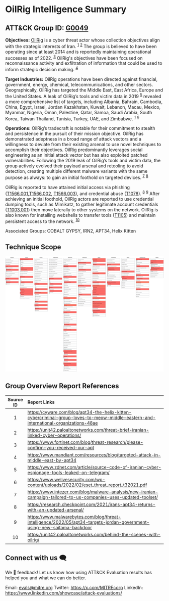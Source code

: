 # OilRig Intelligence Summary

## ATT&CK Group ID: [G0049](https://attack.mitre.org/groups/G0049/)

**Objectives:** [OilRig](https://attack.mitre.org/groups/G0049/) is a cyber threat actor whose collection objectives align with the strategic interests of Iran. <sup>[1](https://cyware.com/blog/apt34-the-helix-kitten-cybercriminal-group-loves-to-meow-middle-eastern-and-international-organizations-48ae)</sup> <sup>[2](https://unit42.paloaltonetworks.com/threat-brief-iranian-linked-cyber-operations/)</sup> The group is believed to have been operating since at least 2014 and is reportedly maintaining operational successes as of 2022. <sup>[3](https://www.fortinet.com/blog/threat-research/please-confirm-you-received-our-apt)</sup>  OilRig's objectives have been focused on reconnaissance activity and exfiltration of information that could be used to inform strategic decision making. <sup>[4](https://www.mandiant.com/resources/blog/targeted-attack-in-middle-east-by-apt34)</sup>

**Target Industries:** OilRig operations have been directed against financial, government, energy, chemical, telecommunications, and other sectors. Geographically, OilRig has targeted the Middle East, East Africa, Europe and the United States. A leak of OilRig’s tools and victim data in 2019 <sup>[5](https://www.zdnet.com/article/source-code-of-iranian-cyber-espionage-tools-leaked-on-telegram/)</sup>  revealed a more comprehensive list of targets, including Albania, Bahrain, Cambodia, China, Egypt, Israel, Jordan Kazakhstan, Kuwait, Lebanon, Macau, Mexico, Myanmar, Nigeria, Oman, Palestine, Qatar, Samoa, Saudi Arabia, South Korea, Taiwan Thailand, Tunisia, Turkey, UAE, and Zimbabwe. <sup>[1](https://cyware.com/blog/apt34-the-helix-kitten-cybercriminal-group-loves-to-meow-middle-eastern-and-international-organizations-48ae)</sup> <sup>[6](https://www.welivesecurity.com/wp-content/uploads/2022/02/eset_threat_report_t32021.pdf)</sup>

**Operations:**  OilRig’s tradecraft is notable for their commitment to stealth and persistence in the pursuit of their mission objective. OilRig has demonstrated adeptness in a broad range of attack vectors and a willingness to deviate from their existing arsenal to use novel techniques to accomplish their objectives. OilRig predominantly leverages social engineering as an initial attack vector but has also exploited patched vulnerabilities. Following the 2019 leak of OilRig’s tools  and victim data, the group actively evolved their payload arsenal and retooling to avoid detection, creating multiple different malware variants with the same purpose as always: to gain an initial foothold on targeted devices. <sup>[7](https://www.intezer.com/blog/malware-analysis/new-iranian-campaign-tailored-to-us-companies-uses-updated-toolset/)</sup> <sup>[8](https://research.checkpoint.com/2021/irans-apt34-returns-with-an-updated-arsenal/)</sup>

OilRig is reported to have attained initial access via phishing ([T1566.001](https://attack.mitre.org/techniques/T1566/001/),[T1566.002](https://attack.mitre.org/techniques/T1566/002/), [T1566.003](https://attack.mitre.org/techniques/T1566/003/)), and credential abuse ([T1078](https://attack.mitre.org/techniques/T1078/)). <sup>[8](https://research.checkpoint.com/2021/irans-apt34-returns-with-an-updated-arsenal/)</sup> <sup>[9](https://www.malwarebytes.com/blog/threat-intelligence/2022/05/apt34-targets-jordan-government-using-new-saitama-backdoor)</sup> After achieving an initial foothold, OilRig actors are reported to use credential dumping tools, such as Mimikatz, to gather legitimate account credentials ([T1003.001](https://attack.mitre.org/techniques/T1003/001/)) then move laterally to other systems on the network. OilRig is also known for installing webshells to transfer tools ([T1105](https://attack.mitre.org/techniques/T1105/)) and maintain persistent access to the network. <sup>[10](https://unit42.paloaltonetworks.com/behind-the-scenes-with-oilrig/)</sup>

Associated Groups: COBALT GYPSY, IRN2, APT34, Helix Kitten

## Technique Scope

![OilRig Technique Scope](../Resources/images/OilRig_V11.svg)

## Group Overview Report References

Source ID | Report Links
|:---:|:---|
|1|<https://cyware.com/blog/apt34-the-helix-kitten-cybercriminal-group-loves-to-meow-middle-eastern-and-international-organizations-48ae>|
|2|<https://unit42.paloaltonetworks.com/threat-brief-iranian-linked-cyber-operations/>|
|3|<https://www.fortinet.com/blog/threat-research/please-confirm-you-received-our-apt>|
|4|<https://www.mandiant.com/resources/blog/targeted-attack-in-middle-east-by-apt34>|
|5|<https://www.zdnet.com/article/source-code-of-iranian-cyber-espionage-tools-leaked-on-telegram/>|
|6|<https://www.welivesecurity.com/wp-content/uploads/2022/02/eset_threat_report_t32021.pdf>|
|7| <https://www.intezer.com/blog/malware-analysis/new-iranian-campaign-tailored-to-us-companies-uses-updated-toolset/>|
|8| <https://research.checkpoint.com/2021/irans-apt34-returns-with-an-updated-arsenal/>|
|9|<https://www.malwarebytes.com/blog/threat-intelligence/2022/05/apt34-targets-jordan-government-using-new-saitama-backdoor>|
|10|<https://unit42.paloaltonetworks.com/behind-the-scenes-with-oilrig/>|

## Connect with us 🗨️

We 💖 feedback! Let us know how using ATT&CK Evaluation results has helped you and what we can do better.

Email: <evals@mitre.org>
Twitter: <https://x.com/MITREcorp>
LinkedIn: <https://www.linkedin.com/showcase/attack-evaluations/>
